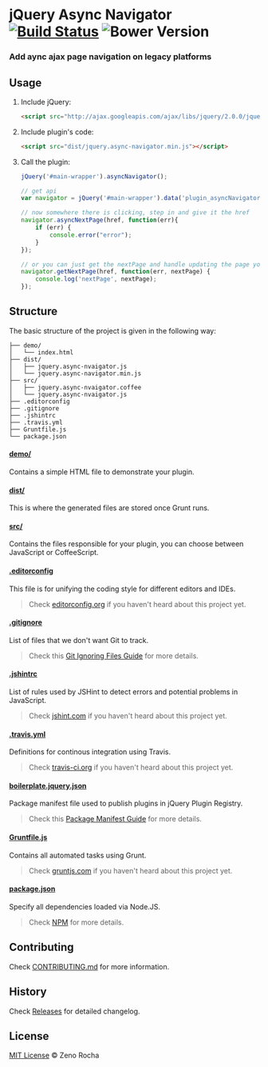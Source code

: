 # jQuery Async Navigator [![Build Status](https://travis-ci.org/electblake/jquery-async-navigator.svg?branch=master)](https://travis-ci.org/electblake/jquery-async-navigator) ![Bower Version](https://badge.fury.io/electblake/jquery-async-navigator.svg)

### Add aync ajax page navigation on legacy platforms

## Usage

1. Include jQuery:

	```html
	<script src="http://ajax.googleapis.com/ajax/libs/jquery/2.0.0/jquery.min.js"></script>
	```

2. Include plugin's code:

	```html
	<script src="dist/jquery.async-navigator.min.js"></script>
	```

3. Call the plugin:

	```javascript
	jQuery('#main-wrapper').asyncNavigator();
	
	// get api
	var navigator = jQuery('#main-wrapper').data('plugin_asyncNavigator');

	// now somewhere there is clicking, step in and give it the href
	navigator.asyncNextPage(href, function(err){
		if (err) {
			console.error("error");
		}
	});

	// or you can just get the nextPage and handle updating the page yourself
	navigator.getNextPage(href, function(err, nextPage) {
		console.log('nextPage', nextPage);
	});
	```

## Structure

The basic structure of the project is given in the following way:

```
├── demo/
│   └── index.html
├── dist/
│   ├── jquery.async-nvaigator.js
│   └── jquery.async-navigator.min.js
├── src/
│   ├── jquery.async-nvaigator.coffee
│   └── jquery.async-nvaigator.js
├── .editorconfig
├── .gitignore
├── .jshintrc
├── .travis.yml
├── Gruntfile.js
└── package.json
```

#### [demo/](https://github.com/jquery-async-navigator/boilerplate/tree/master/demo)

Contains a simple HTML file to demonstrate your plugin.

#### [dist/](https://github.com/jquery-async-navigator/boilerplate/tree/master/dist)

This is where the generated files are stored once Grunt runs.

#### [src/](https://github.com/jquery-async-navigator/boilerplate/tree/master/src)

Contains the files responsible for your plugin, you can choose between JavaScript or CoffeeScript.

#### [.editorconfig](https://github.com/jquery-async-navigator/boilerplate/tree/master/.editorconfig)

This file is for unifying the coding style for different editors and IDEs.

> Check [editorconfig.org](http://editorconfig.org) if you haven't heard about this project yet.

#### [.gitignore](https://github.com/jquery-async-navigator/boilerplate/tree/master/.gitignore)

List of files that we don't want Git to track.

> Check this [Git Ignoring Files Guide](https://help.github.com/articles/ignoring-files) for more details.

#### [.jshintrc](https://github.com/jquery-async-navigator/boilerplate/tree/master/.jshintrc)

List of rules used by JSHint to detect errors and potential problems in JavaScript.

> Check [jshint.com](http://jshint.com/about/) if you haven't heard about this project yet.

#### [.travis.yml](https://github.com/jquery-async-navigator/boilerplate/tree/master/.travis.yml)

Definitions for continous integration using Travis.

> Check [travis-ci.org](http://about.travis-ci.org/) if you haven't heard about this project yet.

#### [boilerplate.jquery.json](https://github.com/jquery-async-navigator/boilerplate/tree/master/boilerplate.jquery.json)

Package manifest file used to publish plugins in jQuery Plugin Registry.

> Check this [Package Manifest Guide](http://plugins.jquery.com/docs/package-manifest/) for more details.

#### [Gruntfile.js](https://github.com/jquery-async-navigator/boilerplate/tree/master/Gruntfile.js)

Contains all automated tasks using Grunt.

> Check [gruntjs.com](http://gruntjs.com) if you haven't heard about this project yet.

#### [package.json](https://github.com/jquery-async-navigator/boilerplate/tree/master/package.json)

Specify all dependencies loaded via Node.JS.

> Check [NPM](https://npmjs.org/doc/json.html) for more details.

## Contributing

Check [CONTRIBUTING.md](https://github.com/jquery-async-navigator/boilerplate/blob/master/CONTRIBUTING.md) for more information.

## History

Check [Releases](https://github.com/electblake/jquery-async-navigator/releases) for detailed changelog.

## License

[MIT License](http://zenorocha.mit-license.org/) © Zeno Rocha
